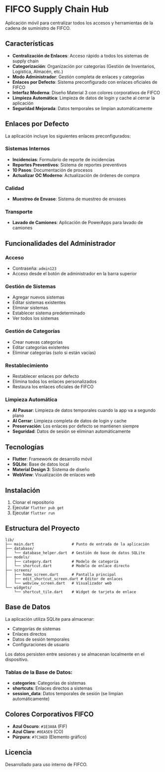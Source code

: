 # FIFCO Supply Chain Hub

Aplicación móvil para centralizar todos los accesos y herramientas de la cadena de suministro de FIFCO.

## Características

- **Centralización de Enlaces**: Acceso rápido a todos los sistemas de supply chain
- **Categorización**: Organización por categorías (Gestión de Inventarios, Logística, Almacén, etc.)
- **Modo Administrador**: Gestión completa de enlaces y categorías
- **Enlaces por Defecto**: Sistema preconfigurado con enlaces oficiales de FIFCO
- **Interfaz Moderna**: Diseño Material 3 con colores corporativos de FIFCO
- **Limpieza Automática**: Limpieza de datos de login y cache al cerrar la aplicación
- **Seguridad Mejorada**: Datos temporales se limpian automáticamente

## Enlaces por Defecto

La aplicación incluye los siguientes enlaces preconfigurados:

### Sistemas Internos
- **Incidencias**: Formulario de reporte de incidencias
- **Reportes Preventivos**: Sistema de reportes preventivos
- **10 Pasos**: Documentación de procesos
- **Actualizar OC Moderno**: Actualización de órdenes de compra

### Calidad
- **Muestreo de Envase**: Sistema de muestreo de envases

### Transporte
- **Lavado de Camiones**: Aplicación de PowerApps para lavado de camiones

## Funcionalidades del Administrador

### Acceso
- Contraseña: `admin123`
- Acceso desde el botón de administrador en la barra superior

### Gestión de Sistemas
- Agregar nuevos sistemas
- Editar sistemas existentes
- Eliminar sistemas
- Establecer sistema predeterminado
- Ver todos los sistemas

### Gestión de Categorías
- Crear nuevas categorías
- Editar categorías existentes
- Eliminar categorías (solo si están vacías)

### Restablecimiento
- Restablecer enlaces por defecto
- Elimina todos los enlaces personalizados
- Restaura los enlaces oficiales de FIFCO

### Limpieza Automática
- **Al Pausar**: Limpieza de datos temporales cuando la app va a segundo plano
- **Al Cerrar**: Limpieza completa de datos de login y cache
- **Preservación**: Los enlaces por defecto se mantienen siempre
- **Seguridad**: Datos de sesión se eliminan automáticamente

## Tecnologías

- **Flutter**: Framework de desarrollo móvil
- **SQLite**: Base de datos local
- **Material Design 3**: Sistema de diseño
- **WebView**: Visualización de enlaces web

## Instalación

1. Clonar el repositorio
2. Ejecutar `flutter pub get`
3. Ejecutar `flutter run`

## Estructura del Proyecto

```
lib/
├── main.dart                 # Punto de entrada de la aplicación
├── database/
│   └── database_helper.dart  # Gestión de base de datos SQLite
├── models/
│   ├── category.dart         # Modelo de categoría
│   └── shortcut.dart         # Modelo de enlace directo
├── screens/
│   ├── home_screen.dart      # Pantalla principal
│   ├── edit_shortcut_screen.dart # Editor de enlaces
│   └── webview_screen.dart   # Visualizador web
└── widgets/
    └── shortcut_tile.dart    # Widget de tarjeta de enlace
```

## Base de Datos

La aplicación utiliza SQLite para almacenar:
- Categorías de sistemas
- Enlaces directos
- Datos de sesión temporales
- Configuraciones de usuario

Los datos persisten entre sesiones y se almacenan localmente en el dispositivo.

### Tablas de la Base de Datos:
- **categories**: Categorías de sistemas
- **shortcuts**: Enlaces directos a sistemas
- **session_data**: Datos temporales de sesión (se limpian automáticamente)

## Colores Corporativos FIFCO

- **Azul Oscuro**: `#1E3A8A` (FIF)
- **Azul Claro**: `#0EA5E9` (CO)
- **Púrpura**: `#7C3AED` (Elemento gráfico)

## Licencia

Desarrollado para uso interno de FIFCO.
